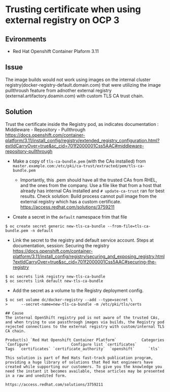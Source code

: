 # Trusting certificate when using external registry on OCP 3
## Evironments
- Red Hat Openshift Container Plaform 3.11

## Issue
The image builds would not work using images on the internal cluster registry(docker-registry-default.domain.com) that were utilizing the image pullthroush feature from adnother external registry (external.artifactory.doamin.com) with custom TLS CA trust chain.

## Solution
Trust the certificate inside the Registry pod, as indicates documentation : Middleware - Repository - Pullthrough https://docs.openshift.com/container-platform/3.11/install_config/registry/extended_registry_configuration.html?extIdCarryOver=true&sc_cid=701f2000001Css5AAC#middleware-repository-pullthrough
- Make a copy of `tls-ca-bundle.pem` (with the CAs installed) from
`master.example.com:/etc/pki/ca-trust/extracted/pem/tls-ca-bundle.pem`
  - Importantly, this .pem should have all the trusted CAs from RHEL, and the ones from the company. Use a file like that from a host that already has internal CAs installed and `# update-ca-trust` ran for best results. Check solution: Build process cannot pull image from the external registry which has a custom certificate.
https://access.redhat.com/solutions/3759211

- Create a secret in the `default` namespace frim that file
```
$ oc create secret generic new-tls-ca-bundle --from-file=tls-ca-bundle.pem -n default
```

- Link the secret to the registry and default service account. Steps at documentation, session: Securing the registry https://docs.openshift.com/container-platform/3.11/install_config/registry/securing_and_exposing_registry.html?extIdCarryOver=true&sc_cid=701f2000001Css5AAC#securing-the-registry
```
$ oc secrets link registry new-tls-ca-bundle
$ oc secrets link default new-tls-ca-bundle
```

- Add the secret as a volume to the Registry deployment config.
```
$ oc set volume dc/docker-registry --add --type=secret \
>      --secret-name=new-tls-ca-bundle -m /etc/pki/tls/certs

## Cause
The internal OpenShift registry pod is not aware of the trusted CAs, and when trying to use passthrough images via builds, the Registry pod rejected connections to the external registry with custom/internal TLS CA chain.

Product(s) `Red Hat Openshift Container Platform`           Categories `Configure`                  Configure list `certificates`
Tags  `certificates` `certificate_authority`  `openshift`      `tls`

This solution is part of Red Hats fast-track publication program, providing a huge library of solutions that Red Hat engineers have created while supporting our customers. To give you the knowledge you need the instant it becomes available, these articles may be presented in a raw and unedited form.

https://access.redhat.com/solutions/3759211
